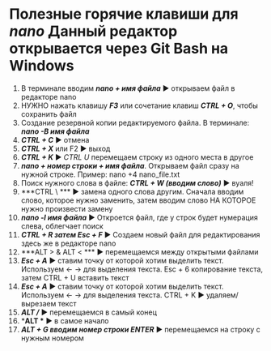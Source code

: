 # Полезные горячие клавиши для ***nano*** Данный редактор открывается через Git Bash на Windows
1) В терминале вводим ***nano + имя файла*** ► открываем файл в редакторе nano
2) НУЖНО нажать клавишу ***F3*** или сочетание клавиш ***CTRL + O***, чтобы сохранить файл
3) Создание резервной копии редактируемого файла. В терминале: ***nano -B имя файла***
4) ***CTRL + C*** ► отмена
5) ***CTRL + X*** или F2 ► выход
6) ***CTRL + K*** ► *CTRL U* перемещаем строку из одного места в другое
7) ***nano + номер строки + имя файла***. Открываем файл сразу на нужной строке. Пример: nano +4 nano_file.txt
8) Поиск нужного слова в файле: ***CTRL + W (вводим слово)*** ► вуаля!
9) ***CTRL  \ *** ► замена одного слова другим. Сначала вводим слово, которое нужно заменить, затем вводим слово НА КОТОРОЕ нужно произвести замену
10) ***nano -l имя файла*** ► Откроется файл, где у строк будет нумерация слева, облегчает поиск 
11) ***CTRL + R затем Esc + F*** ► Создаем новый файл для редактирования здесь же в редакторе nano
12) ***ALT > & ALT <    *** ► перемещаемся между открытыми файлами
13) ***Esc + A*** ► ставим точку от которой хотим выделить текст. Используем ← → для выделения текста. Esc + 6 копирование текста, затем CTRL + U вставить текст
14) ***Esc + A*** ► ставим точку от которой хотим выделить текст. Используем ← → для выделения текста. CTRL + K ► удаляем/вырезаем текст
15) ***ALT /*** ► перемещаемся в самый конец 
16) ***ALT \*** ► в самое начало 
17) ***ALT + G вводим номер строки ENTER*** ► перемещаемся на строку с нужным номером
